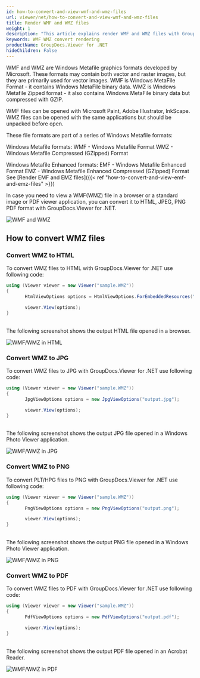 ```yaml
---
id: how-to-convert-and-view-wmf-and-wmz-files
url: viewer/net/how-to-convert-and-view-wmf-and-wmz-files
title: Render WMF and WMZ files
weight: 1
description: "This article explains render WMF and WMZ files with GroupDocs.Viewer within your .NET applications."
keywords: WMF WMZ convert rendering
productName: GroupDocs.Viewer for .NET
hideChildren: False
---
```

WMF and WMZ are Windows Metafile graphics formats developed by Microsoft. These formats may contain both vector and raster images, but they are primarily used for vector images.
WMF is Windows MetaFile Format - it contains Windows MetaFile binary data.
WMZ is Windows Metafile Zipped format - it also contains Windows MetaFile binary data but compressed with GZIP.

WMF files can be opened with Microsoft Paint, Adobe Illustrator, InkScape.
WMZ files can be opened with the same applications but should be unpacked before open.

These file formats are part of a series of Windows Metafile formats:

Windows Metafile formats:
WMF - Windows Metafile Format
WMZ - Windows Metafile Compressed (GZipped) Format

Windows Metafile Enhanced formats:
EMF - Windows Metafile Enhanced Format
EMZ - Windows Metafile Enhanced Compressed (GZipped) Format
See [Render EMF and EMZ files]({{< ref "how-to-convert-and-view-emf-and-emz-files" >}})

In case you need to view a WMF(WMZ) file in a browser or a standard image or PDF viewer application, you can convert it to HTML, JPEG, PNG  PDF format with GroupDocs.Viewer for .NET.

![WMF and WMZ](/viewer/net/images/how-to-convert-and-view-wmf-and-wmz-files/sample.jpg)

## How to convert WMZ files

### Convert WMZ to HTML

To convert WMZ files to HTML with GroupDocs.Viewer for .NET use following code:

```csharp
using (Viewer viewer = new Viewer("sample.WMZ"))
{
       HtmlViewOptions options = HtmlViewOptions.ForEmbeddedResources("output.html");

       viewer.View(options);
}
```

\
The following screenshot shows the output HTML file opened in a browser.

![WMF/WMZ in HTML](/viewer/net/images/how-to-convert-and-view-wmf-and-wmz-files/html.jpg)

### Convert WMZ to JPG

To convert WMZ files to JPG with GroupDocs.Viewer for .NET use following code:

```csharp
using (Viewer viewer = new Viewer("sample.WMZ"))
{
       JpgViewOptions options = new JpgViewOptions("output.jpg");

       viewer.View(options);
}
```

\
The following screenshot shows the output JPG file opened in a Windows Photo Viewer application.

![WMF/WMZ in JPG](/viewer/net/images/how-to-convert-and-view-wmf-and-wmz-files/jpg.jpg)

### Convert WMZ to PNG

To convert PLT/HPG files to PNG with GroupDocs.Viewer for .NET use following code:

```csharp
using (Viewer viewer = new Viewer("sample.WMZ"))
{
       PngViewOptions options = new PngViewOptions("output.png");

       viewer.View(options);
}
```

\
The following screenshot shows the output PNG file opened in a Windows Photo Viewer application.

![WMF/WMZ in PNG](/viewer/net/images/how-to-convert-and-view-wmf-and-wmz-files/png.jpg)

### Convert WMZ to PDF

To convert WMZ files to PDF with GroupDocs.Viewer for .NET use following code:

```csharp
using (Viewer viewer = new Viewer("sample.WMZ"))
{
       PdfViewOptions options = new PdfViewOptions("output.pdf");

       viewer.View(options);
}
```

\
The following screenshot shows the output PDF file opened in an Acrobat Reader.

![WMF/WMZ in PDF](/viewer/net/images/how-to-convert-and-view-wmf-and-wmz-files/pdf.jpg)
